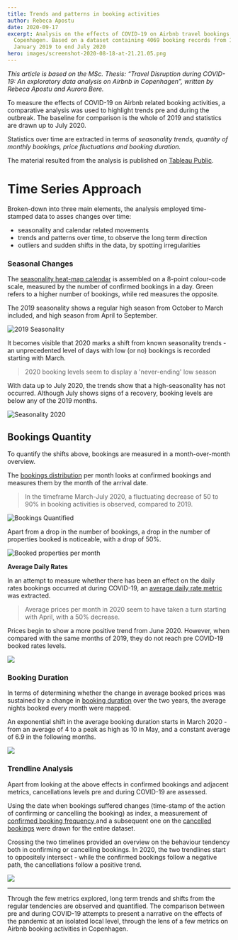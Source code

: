 ```yaml
---
title: Trends and patterns in booking activities
author: Rebeca Apostu
date: 2020-09-17
excerpt: Analysis on the effects of COVID-19 on Airbnb travel bookings in
  Copenhagen. Based on a dataset containing 4069 booking records from 1st
  January 2019 to end July 2020
hero: images/screenshot-2020-08-18-at-21.21.05.png
---
```

*This article is based on the MSc. Thesis: “Travel Disruption during COVID-19: An exploratory data analysis on Airbnb in Copenhagen”, written by Rebeca Apostu and Aurora Bere.* 

To measure the effects of COVID-19 on Airbnb related booking activities, a comparative analysis was used to highlight trends pre and during the outbreak. The baseline for comparison is the whole of 2019 and statistics are drawn up to July 2020. 

Statistics over time are extracted in terms of *seasonality trends, quantity of monthly bookings, price fluctuations and booking duration.*

The material resulted from the analysis is published on [Tableau Public](https://public.tableau.com/profile/rebeca.apostu#!/vizhome/TableauAnalytics-CovidThesis/Trendline-confirmedandcanceledbookings).

# Time Series Approach

Broken-down into three main elements, the analysis employed time-stamped data to asses changes over time:

* seasonality and calendar related movements
* trends and patterns over time, to observe the long term direction
* outliers and sudden shifts in the data, by spotting irregularities 

### Seasonal Changes

The [seasonality heat-map calendar](https://public.tableau.com/profile/rebeca.apostu#!/vizhome/TableauAnalytics-CovidThesis/SeasonalityTrends) is assembled on a 8-point colour-code scale, measured by the number of confirmed bookings in a day. Green refers to a higher number of bookings, while red measures the opposite. 

The 2019 seasonality shows a regular high season from October to March included, and high season from April to September. 

![](images/screenshot-2020-08-18-at-21.21.05.png "2019 Seasonality ")

It becomes visible that 2020 marks a shift from known seasonality trends - an unprecedented level of days with low (or no) bookings is recorded starting with March.  

> 2020 booking levels seem to display a 'never-ending'  low season 

With data up to July 2020, the trends show that a high-seasonality has not occurred. Although July shows signs of a recovery, booking levels are below any of the 2019 months. 

![](images/screenshot-2020-08-18-at-21.21.52.png "Seasonality 2020")

## Bookings Quantity

To quantify the shifts above,  bookings are measured in a month-over-month overview. 

The [bookings distribution](https://public.tableau.com/profile/rebeca.apostu#!/vizhome/TableauAnalytics-CovidThesis/BookingDistributionperMonth) per month looks at confirmed bookings and measures them by the month of the arrival date. 

> In the timeframe March-July 2020, a fluctuating decrease of 50 to 90% in booking activities is observed, compared to 2019. 

![](images/screenshot-2020-08-19-at-13.15.20.png "Bookings Quantified")

Apart from a drop in the number of bookings, a drop in the number of properties booked is noticeable, with a drop of 50%.  

![](images/screenshot-2020-09-21-at-16.26.18.png "Booked properties per month")

**Average Daily Rates** 

In an attempt to measure whether there has been an effect on the daily rates bookings occurred at during COVID-19, an [average daily rate metric](https://public.tableau.com/profile/rebeca.apostu#!/vizhome/TableauAnalytics-CovidThesis/Averagepricespermonth2019vs2020nrofbookingspermonth2) was extracted. 

> Average prices per month in 2020 seem to have taken a turn starting with April, with a 50% decrease. 

Prices begin to show a more positive trend from June 2020. However, when compared with the same months of 2019, they do not reach pre COVID-19 booked rates levels.  

![](images/screenshot-2020-08-30-at-22.22.02.png)

### Booking Duration

In terms of determining whether the change in average booked prices was sustained by a change in [booking duration](https://public.tableau.com/profile/rebeca.apostu#!/vizhome/TableauAnalytics-CovidThesis/BookingDurationpermonth) over the two years, the average nights booked every month were mapped. 

An exponential shift in the average booking duration starts in March 2020 - from an average of 4 to a peak as high as 10 in May, and a constant average of 6.9 in the following months. 

![](images/screenshot-2020-09-21-at-16.54.05.png)

### Trendline Analysis

Apart from looking at the above effects in confirmed bookings and adjacent metrics, cancellations levels pre and during COVID-19 are assessed. 

Using the date when bookings suffered changes (time-stamp of the action of confirming or cancelling the booking) as index, a measurement of [confirmed booking frequency ](https://public.tableau.com/profile/rebeca.apostu#!/vizhome/TableauAnalytics-CovidThesis/TrendlineMovingAverage-ConfirmedBookings) and a subsequent one on the [cancelled bookings](https://public.tableau.com/profile/rebeca.apostu#!/vizhome/TableauAnalytics-CovidThesis/Trendline-CanceledBookings) were drawn for the entire dataset. 

Crossing the two timelines provided an overview on the behaviour tendency both in confirming or cancelling bookings. In 2020, the two trendlines start to oppositely intersect - while the confirmed bookings follow a negative path, the cancellations follow a positive trend. 

![](images/screenshot-2020-09-21-at-17.11.56.png)

- - -

Through the few metrics explored, long term trends and shifts from the regular tendencies are observed and quantified.  The comparison between pre and during COVID-19 attempts to present a narrative on the effects of the pandemic at an isolated local level, through the lens of a few metrics on Airbnb booking activities in Copenhagen.
